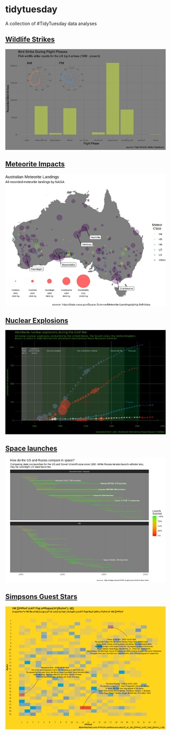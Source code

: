 # tidytuesday
A collection of #TidyTuesday data analyses

## [Wildlife Strikes](https://github.com/rfordatascience/tidytuesday/tree/master/data/2019/2019-07-23)  
![](/img/birdstrike.png)  

## [Meteorite Impacts](https://github.com/rfordatascience/tidytuesday/tree/master/data/2019/2019-06-11)  
![](/img/meteorite.png)  

## [Nuclear Explosions](https://github.com/rfordatascience/tidytuesday/tree/master/data/2019/2019-08-20)  
![](/img/nuclear.png)  

## [Space launches](https://github.com/rfordatascience/tidytuesday/tree/master/data/2019/2019-01-15)  
![](/img/space.png)    

## [Simpsons Guest Stars](https://github.com/rfordatascience/tidytuesday/tree/master/data/2019/2019-08-27)  
![](/img/simpsons.png)
